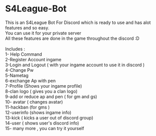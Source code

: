 # S4League-Bot
This is an S4League Bot For Discord which is ready to use and has alot features and so easy.<br />
You can use it for your private server<br />
All these features are done in the game throughout the discord :D<br /><br />
Includes :<br />
1- Help Command<br />
2-Register Account ingame<br />
3-Login and Logout ( with your ingame account to use it in discord )<br />
4-Change Pw<br />
5-Nametag<br />
6-exchange Ap with pen<br />
7-Profile (Shows your ingame profile)<br />
8-clan logo ( gives you a clan logo)<br />
9-add or reduce ap and pen ( for gm and gs)<br />
10- avatar ( changes avatar)<br />
11-hackban (for gms )<br />
12-userinfo (shows ingame info)<br />
13-kick ( kicks a user out of discord group)<br />
14-user ( shows user's discord info)<br />
15- many more , you can try it yourself<br />

